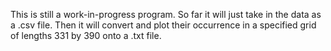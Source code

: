 This is still a work-in-progress program. So far it will just take in the data as a .csv file. Then it will convert and plot their occurrence in a specified grid of lengths 331 by 390 onto a .txt file. 
